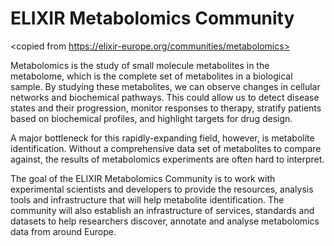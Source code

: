 # ELIXIR Metabolomics Community

<copied from https://elixir-europe.org/communities/metabolomics>

Metabolomics is the study of small molecule metabolites in the metabolome, which is the complete set of metabolites in a biological sample. By studying these metabolites, we can observe changes in cellular networks and biochemical pathways. This could allow us to detect disease states and their progression, monitor responses to therapy, stratify patients based on biochemical profiles, and highlight targets for drug design.

A major bottleneck for this rapidly-expanding field, however, is metabolite identification. Without a comprehensive data set of metabolites to compare against, the results of metabolomics experiments are often hard to interpret.

The goal of the ELIXIR Metabolomics Community is to work with experimental scientists and developers to provide the resources, analysis tools and infrastructure that will help metabolite identification. The community will also establish an infrastructure of services, standards and datasets to help researchers discover, annotate and analyse metabolomics data from around Europe.

